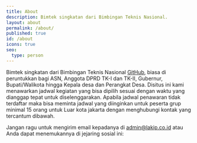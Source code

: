 ```yaml
---
title: About
description: Bimtek singkatan dari Bimbingan Teknis Nasional.
layout: about
permalink: /about/
published: true
id: /about
icons: true
seo:
  type: person
---
```


Bimtek singkatan dari Bimbingan Teknis Nasional [GitHub](https://github.com/bimteks/bimteks.github.com/about), biasa di peruntukkan bagi ASN, Anggota DPRD TK-I dan TK-II, Gubernur, Bupati/Walikota hingga Kepala desa dan Perangkat Desa. Disitus ini kami menawarkan jadwal kegiatan yang bisa dipilih sesuai dengan waktu yang dianggap tepat untuk diselenggarakan.
Apabila jadwal penawaran tidak terdaftar maka bisa meminta jadwal yang diinginkan untuk peserta grup minimal 15 orang untuk Luar kota jakarta dengan menghubungi kontak yang tercantum dibawah.

Jangan ragu untuk mengirim email kepadanya di <admin@lakip.co.id> atau Anda dapat menemukannya di jejaring sosial ini:
